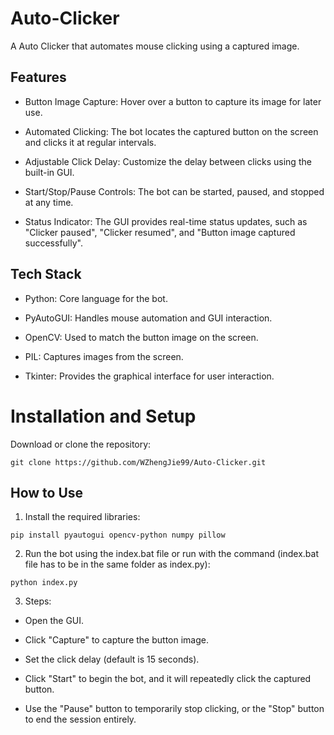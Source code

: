 # Auto-Clicker
A Auto Clicker that automates mouse clicking using a captured image.

## Features

- Button Image Capture: Hover over a button to capture its image for later use.
  
- Automated Clicking: The bot locates the captured button on the screen and clicks it at regular intervals.
  
- Adjustable Click Delay: Customize the delay between clicks using the built-in GUI.
  
- Start/Stop/Pause Controls: The bot can be started, paused, and stopped at any time.
  
- Status Indicator: The GUI provides real-time status updates, such as "Clicker paused", "Clicker resumed", and "Button image captured successfully".
  
## Tech Stack

- Python: Core language for the bot.
  
- PyAutoGUI: Handles mouse automation and GUI interaction.
  
- OpenCV: Used to match the button image on the screen.
  
- PIL: Captures images from the screen.
  
- Tkinter: Provides the graphical interface for user interaction.

# Installation and Setup
Download or clone the repository:
```
git clone https://github.com/WZhengJie99/Auto-Clicker.git
```
  
## How to Use

1. Install the required libraries:

```
pip install pyautogui opencv-python numpy pillow
```

2. Run the bot using the index.bat file or run with the command (index.bat file has to be in the same folder as index.py):

```
python index.py
```

3. Steps:

- Open the GUI.
- Click "Capture" to capture the button image.
  
- Set the click delay (default is 15 seconds).
  
- Click "Start" to begin the bot, and it will repeatedly click the captured button.
  
- Use the "Pause" button to temporarily stop clicking, or the "Stop" button to end the session entirely.
  
